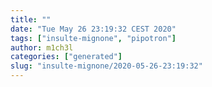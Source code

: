 ```yaml
---
title: ""
date: "Tue May 26 23:19:32 CEST 2020"
tags: ["insulte-mignone", "pipotron"]
author: m1ch3l
categories: ["generated"]
slug: "insulte-mignone/2020-05-26-23:19:32"
---
```



